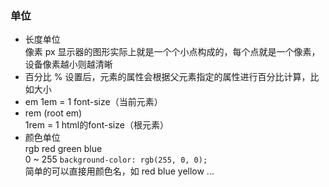 ### 单位  
- 长度单位  
  像素 px
  显示器的图形实际上就是一个个小点构成的，每个点就是一个像素，设备像素越小则越清晰
- 百分比
  %
  设置后，元素的属性会根据父元素指定的属性进行百分比计算，比如大小
- em
  1em = 1 font-size（当前元素）
- rem (root em)  
  1rem =  1 html的font-size（根元素）
- 颜色单位  
  rgb red green blue  
  0 ~ 255 `background-color: rgb(255, 0, 0);`  
  简单的可以直接用颜色名，如 red blue yellow ...  
